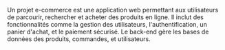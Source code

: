 Un projet e-commerce est une application web permettant aux utilisateurs de parcourir, rechercher et acheter des produits en ligne. Il inclut des fonctionnalités comme la gestion des utilisateurs, l'authentification, un panier d'achat, et le paiement sécurisé. Le back-end gère les bases de données des produits, commandes, et utilisateurs.